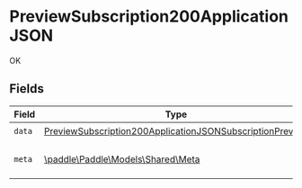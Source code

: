 # PreviewSubscription200ApplicationJSON

OK


## Fields

| Field                                                                                                                                           | Type                                                                                                                                            | Required                                                                                                                                        | Description                                                                                                                                     |
| ----------------------------------------------------------------------------------------------------------------------------------------------- | ----------------------------------------------------------------------------------------------------------------------------------------------- | ----------------------------------------------------------------------------------------------------------------------------------------------- | ----------------------------------------------------------------------------------------------------------------------------------------------- |
| `data`                                                                                                                                          | [PreviewSubscription200ApplicationJSONSubscriptionPreview](../../models/operations/PreviewSubscription200ApplicationJSONSubscriptionPreview.md) | :heavy_check_mark:                                                                                                                              | N/A                                                                                                                                             |
| `meta`                                                                                                                                          | [\paddle\Paddle\Models\Shared\Meta](../../models/shared/Meta.md)                                                                                | :heavy_check_mark:                                                                                                                              | Information about this response.                                                                                                                |